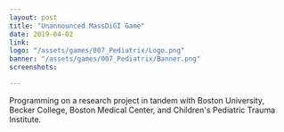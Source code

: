 ```yaml
---
layout: post
title: "Unannounced MassDiGI Game"
date: 2019-04-02
link: 
logo: "/assets/games/007_Pediatrix/Logo.png"
banner: "/assets/games/007_Pediatrix/Banner.png"
screenshots:

---
```


Programming on a research project in tandem with Boston University, Becker College, Boston Medical Center, and Children's Pediatric Trauma Institute.